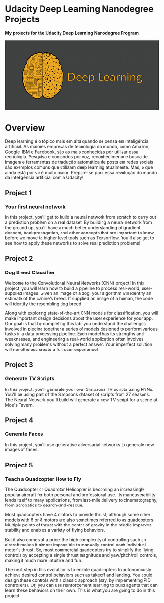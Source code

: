 # Udacity Deep Learning Nanodegree Projects
**My projects for the Udacity Deep Learning Nanodegree Program**
<br/><br/>
![jpg](img/sgafsgdsh.png)

# Overview
Deep learning é o tópico mais em alta quando se pensa em inteligência artificial. As maiores empresas de tecnologia do mundo, como Amazon, Google, IBM e Facebook, são as mais conhecidas por utilizar essa tecnologia. Pesquisa e comandos por voz, reconhecimento e busca de imagem e ferramentas de tradução automática de posts em redes sociais são exemplos comuns que utilizam deep learning atualmente. Mas, o que ainda está por vir é muito maior. Prepare-se para essa revolução do mundo da inteligência artificial com a Udacity!
<br/>
## Project 1
### Your first neural network
In this project, you'll get to build a neural network from scratch to carry out a prediction problem on a real dataset! By building a neural network from the ground up, you'll have a much better understanding of gradient descent, backpropagation, and other concepts that are important to know before we move to higher level tools such as Tensorflow. You'll also get to see how to apply these networks to solve real prediction problems!
<br/>
## Project 2
### Dog Breed Classifier
Welcome to the Convolutional Neural Networks (CNN) project! In this project, you will learn how to build a pipeline to process real-world, user-supplied images. Given an image of a dog, your algorithm will identify an estimate of the canine’s breed. If supplied an image of a human, the code will identify the resembling dog breed.<br/>

Along with exploring state-of-the-art CNN models for classification, you will make important design decisions about the user experience for your app. Our goal is that by completing this lab, you understand the challenges involved in piecing together a series of models designed to perform various tasks in a data processing pipeline. Each model has its strengths and weaknesses, and engineering a real-world application often involves solving many problems without a perfect answer. Your imperfect solution will nonetheless create a fun user experience!
<br/>
## Project 3
### Generate TV Scripts
In this project, you'll generate your own Simpsons TV scripts using RNNs. You'll be using part of the Simpsons dataset of scripts from 27 seasons. The Neural Network you'll build will generate a new TV script for a scene at Moe's Tavern.
<br/>
## Project 4
### Generate Faces
In this project, you'll use generative adversarial networks to generate new images of faces.
<br/>
## Project 5
### Teach a Quadcopter How to Fly
The Quadcopter or Quadrotor Helicopter is becoming an increasingly popular aircraft for both personal and professional use. Its maneuverability lends itself to many applications, from last-mile delivery to cinematography, from acrobatics to search-and-rescue.<br/>

Most quadcopters have 4 motors to provide thrust, although some other models with 6 or 8 motors are also sometimes referred to as quadcopters. Multiple points of thrust with the center of gravity in the middle improves stability and enables a variety of flying behaviors.<br/>

But it also comes at a price–the high complexity of controlling such an aircraft makes it almost impossible to manually control each individual motor's thrust. So, most commercial quadcopters try to simplify the flying controls by accepting a single thrust magnitude and yaw/pitch/roll controls, making it much more intuitive and fun.<br/>

The next step in this evolution is to enable quadcopters to autonomously achieve desired control behaviors such as takeoff and landing. You could design these controls with a classic approach (say, by implementing PID controllers). Or, you can use reinforcement learning to build agents that can learn these behaviors on their own. This is what you are going to do in this project!
